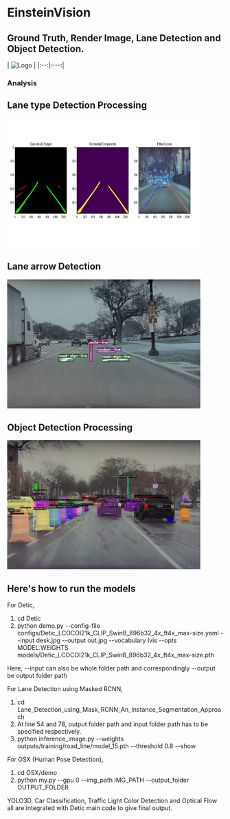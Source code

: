 ﻿# EinsteinVision

## Ground Truth, Render Image, Lane Detection and Object Detection.
| <img src="./Results/com_gif.gif" alt="Logo" width="450" height="300"> |
|:--:|:---:|

<!-- <img src="./Results/2.png" alt="Logo" width="450" height="300"> | -->

### Analysis 
 
 ## Lane type Detection Processing 
<img src="./Results/lane_post_processing1.jpg" alt="Logo" width="450" height="300"> 

 ## Lane arrow Detection 
<img src="./Results/lane_detect.jpg" alt="Logo" width="450" height="300"> 

 ## Object Detection Processing
<img src="./Results/detic_obj_detect.png" alt="Logo" width="450" height="300"> 


## Here's how to run the models
For Detic,
1) cd Detic
2) python demo.py --config-file configs/Detic_LCOCOI21k_CLIP_SwinB_896b32_4x_ft4x_max-size.yaml --input desk.jpg --output out.jpg --vocabulary lvis --opts MODEL.WEIGHTS models/Detic_LCOCOI21k_CLIP_SwinB_896b32_4x_ft4x_max-size.pth

Here, --input can also be whole folder path and correspondingly --output be output folder path

For Lane Detection using Masked RCNN,
1) cd Lane_Detection_using_Mask_RCNN_An_Instance_Segmentation_Approach
2) At line 54 and 78, output folder path and input folder path has to be specified respectively.
2) python inference_image.py --weights outputs/training/road_line/model_15.pth --threshold 0.8 --show

For OSX (Human Pose Detection),
1) cd OSX/demo
2) python my.py --gpu 0 --img_path IMG_PATH --output_folder OUTPUT_FOLDER

YOLO3D, Car Classification, Traffic Light Color Detection and Optical Flow all are integrated with Detic main code to give final output.
